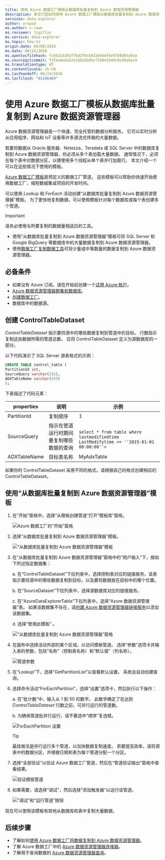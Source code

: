```yaml
---
title: 使用 Azure 数据工厂模板从数据库批量复制到 Azure 数据资源管理器
description: 本文介绍如何使用 Azure 数据工厂模板从数据库批量复制到 Azure 数据资源管理器
services: data-explorer
author: orspod
ms.author: v-tawe
ms.reviewer: tzgitlin
ms.service: data-explorer
ms.topic: how-to
origin.date: 09/08/2019
ms.date: 09/24/2020
ms.openlocfilehash: fcb52a5303f7bd2f0cb433de5df8e97b0d85a93a
ms.sourcegitcommit: f3fee8e6a52e3d8a5bd3cf240410ddc8c09abac9
ms.translationtype: HT
ms.contentlocale: zh-CN
ms.lasthandoff: 09/24/2020
ms.locfileid: "91146469"
---
```

# <a name="copy-in-bulk-from-a-database-to-azure-data-explorer-by-using-the-azure-data-factory-template"></a>使用 Azure 数据工厂模板从数据库批量复制到 Azure 数据资源管理器 

Azure 数据资源管理器是一个快速、完全托管的数据分析服务。 它可以实时分析从应用程序、网站和 IoT 设备等许多源流式传输的大量数据。 

若要将数据从 Oracle 服务器、Netezza、Teradata 或 SQL Server 中的数据库复制到 Azure 数据资源管理器，你必须从多个表加载大量数据。 通常情况下，必须在每个表中对数据分区，以便使用多个线程从单个表并行加载行。 本文介绍一个可以在这些情况下使用的模板。

[Azure 数据工厂模板](/data-factory/solution-templates-introduction)是预定义的数据工厂管道。 这些模板可以帮助你快速开始使用数据工厂，缩短数据集成项目的开发时间。 

可以使用 *Lookup* 和 *ForEach* 活动创建“从数据库批量复制到 Azure 数据资源管理器”模板。 为了更快地复制数据，可以使用模板针对每个数据库或每个表创建多个管道。 

> [!IMPORTANT]
> 请务必使用与所要复制的数据量相适应的工具。
> * 使用“从数据库批量复制到 Azure 数据资源管理器”模板可将 SQL Server 和 Google BigQuery 等数据库中的大量数据复制到 Azure 数据资源管理器。  
> * 使用[数据工厂复制数据工具](data-factory-load-data.md)可将少量或中等数量的数据复制到 Azure 数据资源管理器。 

## <a name="prerequisites"></a>必备条件

* 如果没有 Azure 订阅，请在开始前创建一个[试用 Azure 帐户](https://www.azure.cn/pricing/1rmb-trial/)。
* [Azure 数据资源管理器群集和数据库](create-cluster-database-portal.md)。
* [创建数据工厂](data-factory-load-data.md#create-a-data-factory)。
* 数据库中的数据源。

## <a name="create-controltabledataset"></a>创建 ControlTableDataset

*ControlTableDataset* 指示要将源中的哪些数据复制到管道中的目标。 行数指示复制这些数据所需的管道总数。 应将 ControlTableDataset 定义为源数据库的一部分。

以下代码演示了 SQL Server 源表格式的示例：
    
```sql   
CREATE TABLE control_table (
PartitionId int,
SourceQuery varchar(255),
ADXTableName varchar(255)
);
```

下表描述了代码元素：

|properties  |说明  | 示例
|---------|---------| ---------|
|PartitionId   |  复制顺序 | 1  |  
|SourceQuery   |  指示在管道运行时期间要复制哪些数据的查询 | <br>`select * from table where lastmodifiedtime  LastModifytime >= ''2015-01-01 00:00:00''>` </br>    
|ADXTableName  |  目标表名称 | MyAdxTable       |  

如果你的 ControlTableDataset 采用不同的格式，请根据自己的格式创建相应的 ControlTableDataset。

## <a name="use-the-bulk-copy-from-database-to-azure-data-explorer-template"></a>使用“从数据库批量复制到 Azure 数据资源管理器”模板

1. 在“开始”窗格中，选择“从模板创建管道”打开“模板库”窗格。   

    ![Azure 数据工厂的“开始”窗格](media/data-factory-template/adf-get-started.png)

1. 选择“从数据库批量复制到 Azure 数据资源管理器”模板。 
 
    ![“从数据库批量复制到 Azure 数据资源管理器”模板](media/data-factory-template/pipeline-from-template.png)

1.  在“从数据库批量复制到 Azure 数据资源管理器”窗格中的“用户输入”下，按如下所述指定数据集：   

    a. 在“ControlTableDataset”下拉列表中，选择控制表对应的链接服务，该表指示要将源中的哪些数据复制到目标，以及要将数据放在目标中的哪个位置。  

    b. 在“SourceDataset”下拉列表中，选择源数据库对应的链接服务。  

    c. 在“AzureDataExplorerTable”下拉列表中，选择“Azure 数据资源管理器”表。  如果该数据集不存在，请[创建 Azure 数据资源管理器链接服务](data-factory-load-data.md#create-the-azure-data-explorer-linked-service)以添加该数据集。

    d. 选择“使用此模板”  。

    ![“从数据库批量复制到 Azure 数据资源管理器”窗格](media/data-factory-template/configure-bulk-copy-adx-template.png)

1. 在画布中选择活动外部的某个区域，以访问模板管道。 选择“参数”选项卡并输入表的参数，包括“名称”（控制表名称）和“默认值”（列名称）。   

    ![管道参数](media/data-factory-template/pipeline-parameters.png)

1.  在“Lookup”下，选择“GetPartitionList”以查看默认设置。   系统会自动创建查询。
1.  选择命令活动“ForEachPartition”，选择“设置”选项卡，然后执行以下操作：  

    a. 在“批计数”中，输入从 1 到 50 的数字。  此数字确定了在达到 *ControlTableDataset* 行数之前，可并行运行的管道数。 

    b. 为确保管道批并行运行，请不要选中“顺序”复选框。  

    ![ForEachPartition 设置](media/data-factory-template/foreach-partition-settings.png)

    > [!TIP]
    > 最佳做法是并行运行多个管道，以加快数据复制速度。 若要提高效率，请将源表中的数据分区，并根据日期和表为每个管道分配一个分区。

1. 选择“全部验证”以验证 Azure 数据工厂管道，然后在“管道验证输出”窗格中查看结果。  

    ![验证模板管道](media/data-factory-template/validate-template-pipelines.png)

1. 如果需要，请选择“调试”，然后选择“添加触发器”以运行该管道。  

    ![“调试”和“运行管道”按钮](media/data-factory-template/trigger-run-of-pipeline.png)    

现在可以使用该模板有效地从数据库和表中复制大量数据。

## <a name="next-steps"></a>后续步骤

* 了解如何[使用 Azure 数据工厂将数据复制到 Azure 数据资源管理器](data-factory-load-data.md)。
* 了解 Azure 数据工厂中的 [Azure 数据资源管理器连接器](/data-factory/connector-azure-data-explorer)。
* 了解用于查询数据的 [Azure 数据资源管理器查询](web-query-data.md)。






